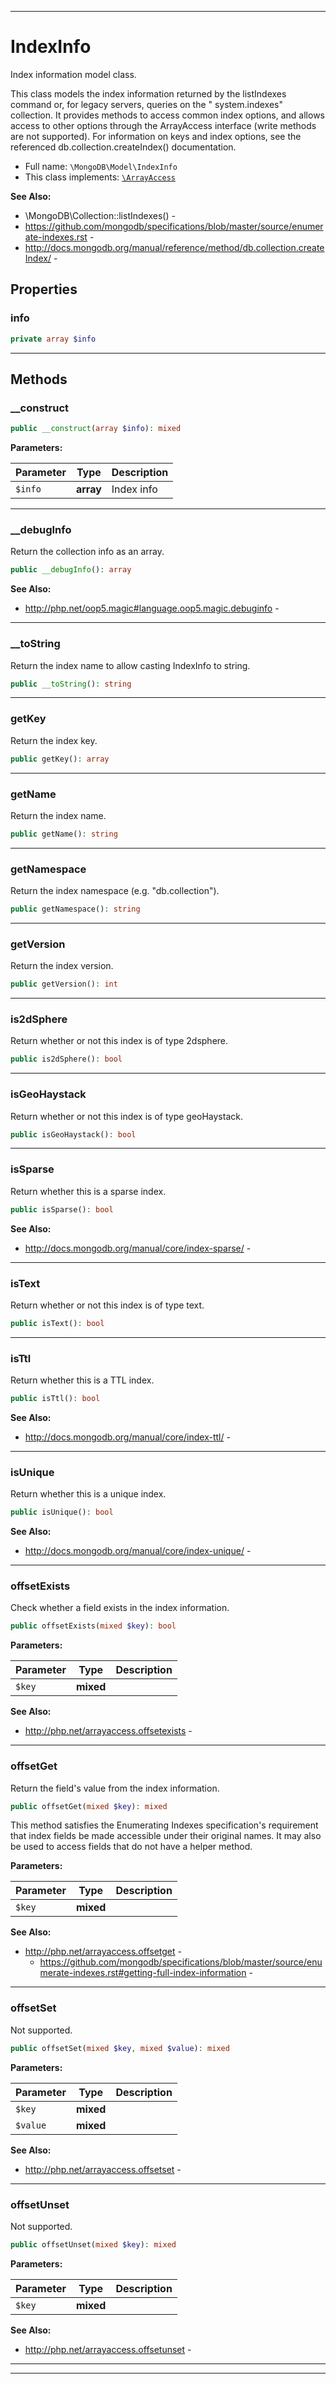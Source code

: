 ***

# IndexInfo

Index information model class.

This class models the index information returned by the listIndexes command or, for legacy servers, queries on the "
system.indexes" collection. It provides methods to access common index options, and allows access to other options
through the ArrayAccess interface (write methods are not supported). For information on keys and index options, see the
referenced db.collection.createIndex() documentation.

* Full name: `\MongoDB\Model\IndexInfo`
* This class implements:
  [`\ArrayAccess`](../../ArrayAccess.md)

**See Also:**

* \MongoDB\Collection::listIndexes() -
* https://github.com/mongodb/specifications/blob/master/source/enumerate-indexes.rst -
* http://docs.mongodb.org/manual/reference/method/db.collection.createIndex/ -

## Properties

### info

```php
private array $info
```

***

## Methods

### __construct

```php
public __construct(array $info): mixed
```

**Parameters:**

| Parameter | Type | Description |
|-----------|------|-------------|
| `$info` | **array** | Index info |

***

### __debugInfo

Return the collection info as an array.

```php
public __debugInfo(): array
```

**See Also:**

* http://php.net/oop5.magic#language.oop5.magic.debuginfo -

***

### __toString

Return the index name to allow casting IndexInfo to string.

```php
public __toString(): string
```

***

### getKey

Return the index key.

```php
public getKey(): array
```

***

### getName

Return the index name.

```php
public getName(): string
```

***

### getNamespace

Return the index namespace (e.g. "db.collection").

```php
public getNamespace(): string
```

***

### getVersion

Return the index version.

```php
public getVersion(): int
```

***

### is2dSphere

Return whether or not this index is of type 2dsphere.

```php
public is2dSphere(): bool
```

***

### isGeoHaystack

Return whether or not this index is of type geoHaystack.

```php
public isGeoHaystack(): bool
```

***

### isSparse

Return whether this is a sparse index.

```php
public isSparse(): bool
```

**See Also:**

* http://docs.mongodb.org/manual/core/index-sparse/ -

***

### isText

Return whether or not this index is of type text.

```php
public isText(): bool
```

***

### isTtl

Return whether this is a TTL index.

```php
public isTtl(): bool
```

**See Also:**

* http://docs.mongodb.org/manual/core/index-ttl/ -

***

### isUnique

Return whether this is a unique index.

```php
public isUnique(): bool
```

**See Also:**

* http://docs.mongodb.org/manual/core/index-unique/ -

***

### offsetExists

Check whether a field exists in the index information.

```php
public offsetExists(mixed $key): bool
```

**Parameters:**

| Parameter | Type | Description |
|-----------|------|-------------|
| `$key` | **mixed** |  |

**See Also:**

* http://php.net/arrayaccess.offsetexists -

***

### offsetGet

Return the field's value from the index information.

```php
public offsetGet(mixed $key): mixed
```

This method satisfies the Enumerating Indexes specification's requirement that index fields be made accessible under
their original names. It may also be used to access fields that do not have a helper method.

**Parameters:**

| Parameter | Type | Description |
|-----------|------|-------------|
| `$key` | **mixed** |  |

**See Also:**

* http://php.net/arrayaccess.offsetget -
  * https://github.com/mongodb/specifications/blob/master/source/enumerate-indexes.rst#getting-full-index-information -

***

### offsetSet

Not supported.

```php
public offsetSet(mixed $key, mixed $value): mixed
```

**Parameters:**

| Parameter | Type | Description |
|-----------|------|-------------|
| `$key` | **mixed** |  |
| `$value` | **mixed** |  |

**See Also:**

* http://php.net/arrayaccess.offsetset -

***

### offsetUnset

Not supported.

```php
public offsetUnset(mixed $key): mixed
```

**Parameters:**

| Parameter | Type | Description |
|-----------|------|-------------|
| `$key` | **mixed** |  |

**See Also:**

* http://php.net/arrayaccess.offsetunset -

***


***


